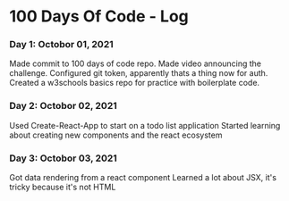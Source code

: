 # 100 Days Of Code - Log

### Day 1: Octobor 01, 2021
Made commit to 100 days of code repo.
Made video announcing the challenge.
Configured git token, apparently thats a thing now for auth.
Created a w3schools basics repo for practice with boilerplate code.


### Day 2: Octobor 02, 2021
Used Create-React-App to start on a todo list application
Started learning about creating new components and the react ecosystem

### Day 3: Octobor 03, 2021
Got data rendering from a react component
Learned a lot about JSX, it's tricky because it's not HTML
